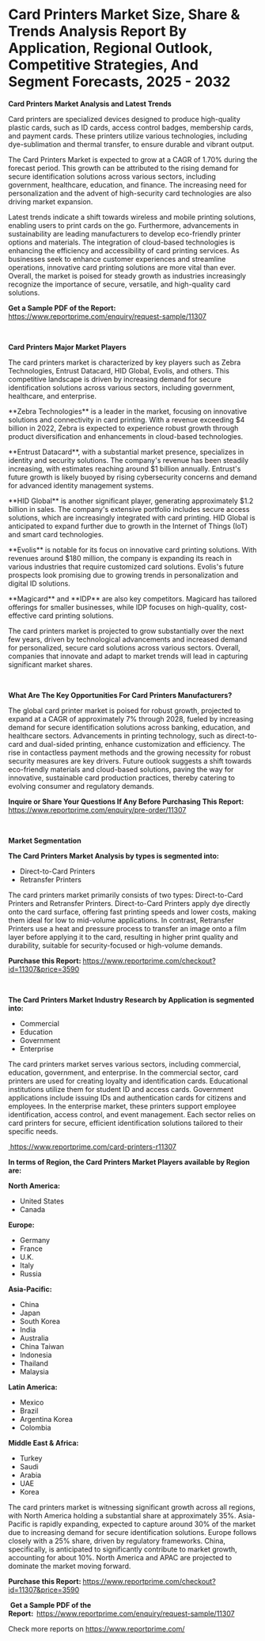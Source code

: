 <p><h1>Card Printers Market Size, Share & Trends Analysis Report By Application, Regional Outlook, Competitive Strategies, And Segment Forecasts, 2025 - 2032</h1></p><p><strong>Card Printers Market Analysis and Latest Trends</strong></p>
<p><p>Card printers are specialized devices designed to produce high-quality plastic cards, such as ID cards, access control badges, membership cards, and payment cards. These printers utilize various technologies, including dye-sublimation and thermal transfer, to ensure durable and vibrant output. </p><p>The Card Printers Market is expected to grow at a CAGR of 1.70% during the forecast period. This growth can be attributed to the rising demand for secure identification solutions across various sectors, including government, healthcare, education, and finance. The increasing need for personalization and the advent of high-security card technologies are also driving market expansion. </p><p>Latest trends indicate a shift towards wireless and mobile printing solutions, enabling users to print cards on the go. Furthermore, advancements in sustainability are leading manufacturers to develop eco-friendly printer options and materials. The integration of cloud-based technologies is enhancing the efficiency and accessibility of card printing services. As businesses seek to enhance customer experiences and streamline operations, innovative card printing solutions are more vital than ever. Overall, the market is poised for steady growth as industries increasingly recognize the importance of secure, versatile, and high-quality card solutions.</p></p>
<p><strong>Get a Sample PDF of the Report:&nbsp;</strong> <a href="https://www.reportprime.com/enquiry/request-sample/11307?utm_campaign=2204&utm_medium=2&utm_source=Github&utm_content=ia&utm_term=20032025&utm_id=card-printers">https://www.reportprime.com/enquiry/request-sample/11307</a></p>
<p>&nbsp;</p>
<p><strong>Card Printers Major Market Players</strong></p>
<p><p>The card printers market is characterized by key players such as Zebra Technologies, Entrust Datacard, HID Global, Evolis, and others. This competitive landscape is driven by increasing demand for secure identification solutions across various sectors, including government, healthcare, and enterprise.</p><p>**Zebra Technologies** is a leader in the market, focusing on innovative solutions and connectivity in card printing. With a revenue exceeding $4 billion in 2022, Zebra is expected to experience robust growth through product diversification and enhancements in cloud-based technologies.</p><p>**Entrust Datacard**, with a substantial market presence, specializes in identity and security solutions. The company's revenue has been steadily increasing, with estimates reaching around $1 billion annually. Entrust's future growth is likely buoyed by rising cybersecurity concerns and demand for advanced identity management systems.</p><p>**HID Global** is another significant player, generating approximately $1.2 billion in sales. The company's extensive portfolio includes secure access solutions, which are increasingly integrated with card printing. HID Global is anticipated to expand further due to growth in the Internet of Things (IoT) and smart card technologies.</p><p>**Evolis** is notable for its focus on innovative card printing solutions. With revenues around $180 million, the company is expanding its reach in various industries that require customized card solutions. Evolis's future prospects look promising due to growing trends in personalization and digital ID solutions.</p><p>**Magicard** and **IDP** are also key competitors. Magicard has tailored offerings for smaller businesses, while IDP focuses on high-quality, cost-effective card printing solutions.</p><p>The card printers market is projected to grow substantially over the next few years, driven by technological advancements and increased demand for personalized, secure card solutions across various sectors. Overall, companies that innovate and adapt to market trends will lead in capturing significant market shares.</p></p>
<p>&nbsp;</p>
<p><strong>What Are The Key Opportunities For Card Printers Manufacturers?</strong></p>
<p><p>The global card printer market is poised for robust growth, projected to expand at a CAGR of approximately 7% through 2028, fueled by increasing demand for secure identification solutions across banking, education, and healthcare sectors. Advancements in printing technology, such as direct-to-card and dual-sided printing, enhance customization and efficiency. The rise in contactless payment methods and the growing necessity for robust security measures are key drivers. Future outlook suggests a shift towards eco-friendly materials and cloud-based solutions, paving the way for innovative, sustainable card production practices, thereby catering to evolving consumer and regulatory demands.</p></p>
<p><strong>Inquire or Share Your Questions If Any Before Purchasing This Report:</strong> <a href="https://www.reportprime.com/enquiry/pre-order/11307?utm_campaign=2204&utm_medium=2&utm_source=Github&utm_content=ia&utm_term=20032025&utm_id=card-printers">https://www.reportprime.com/enquiry/pre-order/11307</a></p>
<p>&nbsp;</p>
<p><strong>Market Segmentation</strong></p>
<p><strong>The Card Printers Market Analysis by types is segmented into:</strong></p>
<p><ul><li>Direct-to-Card Printers</li><li>Retransfer Printers</li></ul></p>
<p><p>The card printers market primarily consists of two types: Direct-to-Card Printers and Retransfer Printers. Direct-to-Card Printers apply dye directly onto the card surface, offering fast printing speeds and lower costs, making them ideal for low to mid-volume applications. In contrast, Retransfer Printers use a heat and pressure process to transfer an image onto a film layer before applying it to the card, resulting in higher print quality and durability, suitable for security-focused or high-volume demands.</p></p>
<p><strong>Purchase this Report:&nbsp;</strong><a href="https://www.reportprime.com/checkout?id=11307&price=3590&utm_campaign=2204&utm_medium=2&utm_source=Github&utm_content=ia&utm_term=20032025&utm_id=card-printers">https://www.reportprime.com/checkout?id=11307&price=3590</a></p>
<p>&nbsp;</p>
<p><strong>The Card Printers Market Industry Research by Application is segmented into:</strong></p>
<p><ul><li>Commercial</li><li>Education</li><li>Government</li><li>Enterprise</li></ul></p>
<p><p>The card printers market serves various sectors, including commercial, education, government, and enterprise. In the commercial sector, card printers are used for creating loyalty and identification cards. Educational institutions utilize them for student ID and access cards. Government applications include issuing IDs and authentication cards for citizens and employees. In the enterprise market, these printers support employee identification, access control, and event management. Each sector relies on card printers for secure, efficient identification solutions tailored to their specific needs.</p></p>
<p><a href="https://www.reportprime.com/card-printers-r11307?utm_campaign=2204&utm_medium=2&utm_source=Github&utm_content=ia&utm_term=20032025&utm_id=card-printers">&nbsp;https://www.reportprime.com/card-printers-r11307</a></p>
<p><strong>In terms of Region, the Card Printers Market Players available by Region are:</strong></p>
<p>
    <p> <strong> North America: </strong>
        <ul>
            <li>United States</li>
            <li>Canada</li>
        </ul>
        </p> 
    <p> <strong> Europe: </strong>
        <ul>
            <li>Germany</li>
            <li>France</li>
            <li>U.K.</li>
            <li>Italy</li>
            <li>Russia</li>
        </ul>
        </p> 
    <p> <strong> Asia-Pacific: </strong>
        <ul>
            <li>China</li>
            <li>Japan</li>
            <li>South Korea</li>
            <li>India</li>
            <li>Australia</li>
            <li>China Taiwan</li>
            <li>Indonesia</li>
            <li>Thailand</li>
            <li>Malaysia</li>
        </ul>
        </p> 
    <p> <strong> Latin America: </strong>
        <ul>
            <li>Mexico</li>
            <li>Brazil</li>
            <li>Argentina Korea</li>
            <li>Colombia</li>
        </ul>
        </p> 
    <p> <strong> Middle East & Africa: </strong>
        <ul>
            <li>Turkey</li>
            <li>Saudi</li>
            <li>Arabia</li>
            <li>UAE</li>
            <li>Korea</li>
        </ul>
    </p>
    </p>
<p><p>The card printers market is witnessing significant growth across all regions, with North America holding a substantial share at approximately 35%. Asia-Pacific is rapidly expanding, expected to capture around 30% of the market due to increasing demand for secure identification solutions. Europe follows closely with a 25% share, driven by regulatory frameworks. China, specifically, is anticipated to significantly contribute to market growth, accounting for about 10%. North America and APAC are projected to dominate the market moving forward.</p></p>
<p><strong>Purchase this Report: </strong><a href="https://www.reportprime.com/checkout?id=11307&price=3590&utm_campaign=2204&utm_medium=2&utm_source=Github&utm_content=ia&utm_term=20032025&utm_id=card-printers">https://www.reportprime.com/checkout?id=11307&price=3590</a></p>
<p>&nbsp;<strong>Get a Sample PDF of the Report:&nbsp;&nbsp;</strong><a href="https://www.reportprime.com/enquiry/request-sample/11307?utm_campaign=2204&utm_medium=2&utm_source=Github&utm_content=ia&utm_term=20032025&utm_id=card-printers">https://www.reportprime.com/enquiry/request-sample/11307</a></p>
<p><strong></strong></p>
<p>Check more reports on <a href="https://www.reportprime.com/?utm_campaign=2204&utm_medium=2&utm_source=Github&utm_content=ia&utm_term=20032025&utm_id=card-printers">https://www.reportprime.com/</a></p>
